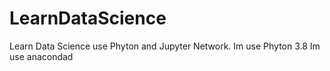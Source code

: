 # LearnDataScience
Learn Data Science use Phyton and Jupyter Network. 
Im use Phyton 3.8 
Im use anacondad
